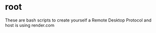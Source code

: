 # root
These are bash scripts to create yourself a Remote Desktop Protocol and host is using render.com

